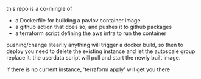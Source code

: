 this repo is a co-mingle of
- a Dockerfile for building a pavlov container image
- a github action that does so, and pushes it to github packages
- a terraform script defining the aws infra to run the container

pushing/change litearlly anything will trigger a docker build, 
so then to deploy you need to delete the existing instance and
let the autoscale group replace it.  the userdata script will
pull and start the newly built image.

if there is no current instance, 'terraform apply' will get you
there
